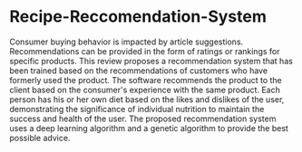 # Recipe-Reccomendation-System

Consumer buying behavior is impacted by article suggestions. Recommendations can be provided in the form of ratings or rankings for specific products. This review proposes a recommendation system that has been trained based on the recommendations of customers who have formerly used the product. The software recommends the product to the client based on the consumer's experience with the same product. Each person has his or her own diet based on the likes and dislikes of the user, demonstrating the significance of individual nutrition to maintain the success and health of the user. The proposed recommendation system uses a deep learning algorithm and a genetic algorithm to provide the best possible advice.

